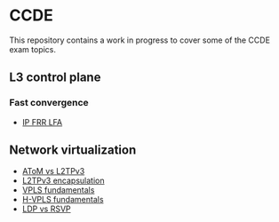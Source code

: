 # CCDE

This repository contains a work in progress to cover some of the CCDE exam topics.


## L3 control plane

### Fast convergence

* [IP FRR LFA][ip-frr]

[ip-frr]:null


## Network virtualization

* [AToM vs L2TPv3][1]
* [L2TPv3 encapsulation][2]
* [VPLS fundamentals][3]
* [H-VPLS fundamentals][4]
* [LDP vs RSVP][5]



[1]:atom-vs-l2tpv3.md
[2]:l2tpv3-encapsulation.md
[3]:vpls-fundamentals.md
[4]:h-vpls-fundamentals.md
[5]:ldp-vs-rsvp.md
